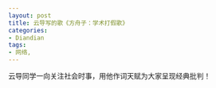 ```yaml
---
layout: post
title: 云导写的歌《方舟子：学术打假歌》
categories:
- Diandian
tags:
- 网络, 
---
```

云导同学一向关注社会时事，用他作词天赋为大家呈现经典批判！